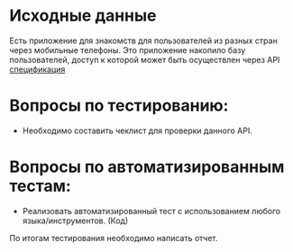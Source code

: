# Исходные данные

Есть приложение для знакомств для пользователей из разных стран через мобильные телефоны. 
Это приложение накопило базу пользователей, доступ к которой может быть осуществлен через API 
[спецификация](https://dev.coolrocket.com/test/api.json)


# Вопросы по тестированию: 
 * Необходимо составить чеклист для проверки данного API. 

# Вопросы по автоматизированным тестам: 
 * Реализовать автоматизированный тест с использованием любого языка/инструментов. (Код)

По итогам тестирования необходимо написать отчет.
